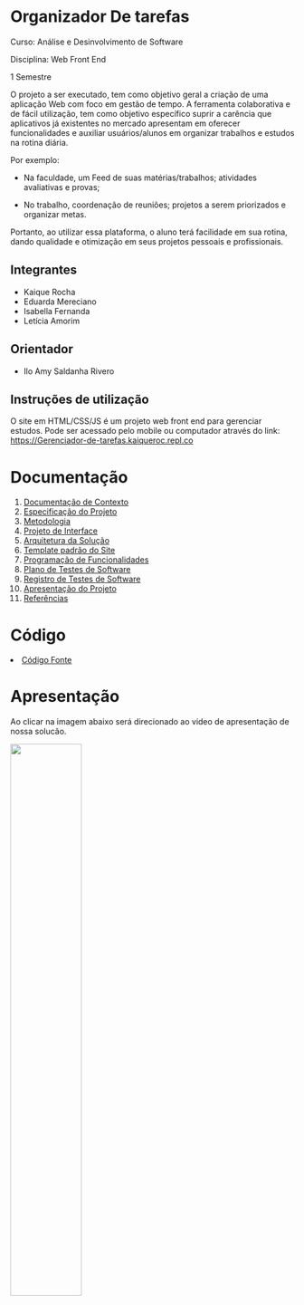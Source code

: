 # Organizador De tarefas

Curso: Análise e Desinvolvimento de Software

Disciplina: Web Front End 

1 Semestre

O projeto a ser executado, tem como objetivo geral a criação de uma aplicação Web
com foco em gestão de tempo.
A ferramenta colaborativa e de fácil utilização, tem como objetivo específico suprir a
carência que aplicativos já existentes no mercado apresentam em oferecer
funcionalidades e auxiliar usuários/alunos em organizar trabalhos e estudos na
rotina diária.

Por exemplo:
* Na faculdade, um Feed de suas matérias/trabalhos; atividades avaliativas e
provas;

* No trabalho, coordenação de reuniões; projetos a serem priorizados e
organizar metas.

Portanto, ao utilizar essa plataforma, o aluno terá facilidade em sua rotina, dando
qualidade e otimização em seus projetos pessoais e profissionais. 

## Integrantes

* Kaique Rocha 
* Eduarda Mereciano
* Isabella Fernanda 
* Letícia Amorim

## Orientador

* Ilo Amy Saldanha Rivero

## Instruções de utilização

O site em HTML/CSS/JS é um projeto web front end para gerenciar estudos. Pode ser acessado pelo mobile ou computador através do link: https://Gerenciador-de-tarefas.kaiqueroc.repl.co

# Documentação

<ol>
<li><a href="docs/01-Documentação de Contexto.md"> Documentação de Contexto</a></li>
<li><a href="docs/02-Especificação do Projeto.md"> Especificação do Projeto</a></li>
<li><a href="docs/03-Metodologia.md"> Metodologia</a></li>
<li><a href="docs/04-Projeto de Interface.md"> Projeto de Interface</a></li>
<li><a href="docs/05-Arquitetura da Solução.md"> Arquitetura da Solução</a></li>
<li><a href="docs/06-Template padrão do Site.md"> Template padrão do Site</a></li>
<li><a href="docs/07-Programação de Funcionalidades.md"> Programação de Funcionalidades</a></li>
<li><a href="docs/08-Plano de Testes de Software.md"> Plano de Testes de Software</a></li>
<li><a href="docs/09-Registro de Testes de Software.md"> Registro de Testes de Software</a></li>
<li><a href="docs/10-Apresentação do Projeto.md"> Apresentação do Projeto</a></li>
<li><a href="docs/11-Referências.md"> Referências</a></li>
</ol>

# Código

<li><a href="src/README.md"> Código Fonte</a></li>

# Apresentação

Ao clicar na imagem abaixo será direcionado ao video de apresentação de nossa solucão.

[<img src="https://img.youtube.com/vi/qvw8a2JrxKE/maxresdefault.jpg" width="50%">](https://youtu.be/qvw8a2JrxKE)

